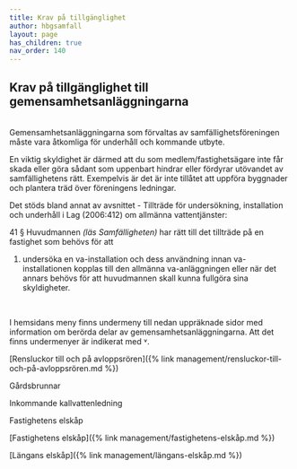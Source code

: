 ```yaml
---
title: Krav på tillgänglighet
author: hbgsamfall
layout: page
has_children: true
nav_order: 140
---
```

## Krav på tillgänglighet till gemensamhetsanläggningarna  

<BR>
Gemensamhetsanläggningarna som förvaltas av samfällighetsföreningen måste vara åtkomliga för underhåll och kommande utbyte.

En viktig skyldighet är därmed att du som medlem/fastighetsägare inte får skada eller göra sådant som uppenbart hindrar eller fördyrar utövandet av samfällighetens rätt. Exempelvis är det är inte tillåtet att uppföra byggnader och plantera träd över föreningens ledningar.

Det stöds bland annat av avsnittet - Tillträde för undersökning, installation och underhåll i Lag (2006:412) om allmänna vattentjänster: 

41 §   Huvudmannen _(läs Samfälligheten)_ har rätt till det tillträde på en fastighet som behövs för att
   1. undersöka en va-installation och dess användning innan va- installationen kopplas till den allmänna va-anläggningen eller när det annars behövs för att huvudmannen skall kunna fullgöra sina skyldigheter.
<BR>

I hemsidans meny finns undermeny till nedan uppräknade sidor med information om berörda delar av gemensamhetsanläggningarna. Att det finns undermenyer är indikerat med ˅.

[Rensluckor till och på avloppsrören]({% link management/rensluckor-till-och-på-avloppsrören.md %})  

Gårdsbrunnar

Inkommande kallvattenledning

Fastighetens elskåp

[Fastighetens elskåp]({% link management/fastighetens-elskåp.md %})

[Längans elskåp]({% link management/längans-elskåp.md %})

